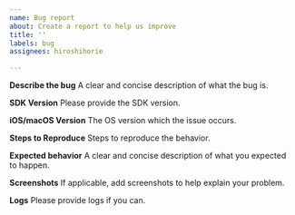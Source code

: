 ```yaml
---
name: Bug report
about: Create a report to help us improve
title: ''
labels: bug
assignees: hiroshihorie

---
```


**Describe the bug**
A clear and concise description of what the bug is.

**SDK Version**
Please provide the SDK version.

**iOS/macOS Version**
The OS version which the issue occurs.

**Steps to Reproduce**
Steps to reproduce the behavior.

**Expected behavior**
A clear and concise description of what you expected to happen.

**Screenshots**
If applicable, add screenshots to help explain your problem.

**Logs**
Please provide logs if you can.
